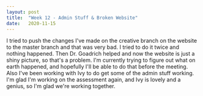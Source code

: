 ```yaml
---
layout: post
title:  "Week 12 - Admin Stuff & Broken Website"
date:   2020-11-15
---
```

I tried to push the changes I've made on the creative branch on the website to the master branch and that was very bad. I tried to do it twice and nothing happened. Then Dr. Goadrich helped and now the website is just a shiny picture, so that's a problem. I'm currently trying to figure out what on earth happened, and hopefully I'll be able to do that before the meeting. Also I've been working with Ivy to do get some of the admin stuff working. I'm glad I'm working on the assessment again, and Ivy is lovely and a genius, so I'm glad we're working together. 